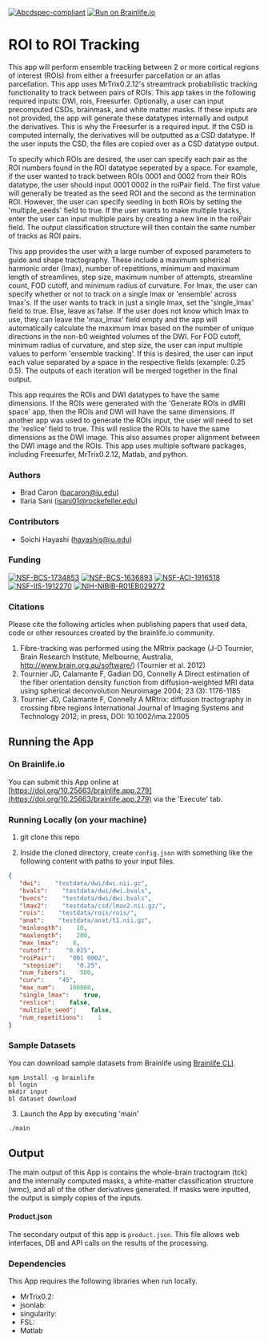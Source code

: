 [![Abcdspec-compliant](https://img.shields.io/badge/ABCD_Spec-v1.1-green.svg)](https://github.com/brain-life/abcd-spec)
[![Run on Brainlife.io](https://img.shields.io/badge/Brainlife-brainlife.app.279-blue.svg)](https://doi.org/10.25663/brainlife.app.279)

# ROI to ROI Tracking 

This app will perform ensemble tracking between 2 or more cortical regions of interest (ROIs) from either a freesurfer parcellation or an atlas parcellation. This app uses MrTrix0.2.12's streamtrack probabilistic tracking functionality to track between pairs of ROIs. This app takes in the following required inputs: DWI, rois, Freesurfer. Optionally, a user can input precomputed CSDs, brainmask, and white matter masks. If these inputs are not provided, the app will generate these datatypes internally and output the derivatives. This is why the Freesurfer is a required input. If the CSD is computed internally, the derivatives will be outputted as a CSD datatype. If the user inputs the CSD, the files are copied over as a CSD datatype output.

To specify which ROIs are desired, the user can specify each pair as the ROI numbers found in the ROI datatype seperated by a space. For example, if the user wanted to track between ROIs 0001 and 0002 from their ROIs datatype, the user should input 0001 0002 in the roiPair field. The first value will generally be treated as the seed ROI and the second as the termination ROI. However, the user can specify seeding in both ROIs by setting the 'multiple_seeds' field to true. If the user wants to make multiple tracks, enter the user can input multiple pairs by creating a new line in the roiPair field. The output classification structure will then contain the same number of tracks as ROI pairs.

This app provides the user with a large number of exposed parameters to guide and shape tractography. These include a maximum spherical harmonic order (lmax), number of repetitions, minimum and maximum length of streamlines, step size, maximum number of attempts, streamline count, FOD cutoff, and minimum radius of curvature. For lmax, the user can specify whether or not to track on a single lmax or 'ensemble' across lmax's. If the user wants to track in just a single lmax, set the 'single_lmax' field to true. Else, leave as false. If the user does not know which lmax to use, they can leave the 'max_lmax' field empty and the app will automatically calculate the maximum lmax based on the number of unique directions in the non-b0 weighted volumes of the DWI. For FOD cutoff, minimum radius of curvature, and step size, the user can input multiple values to perform 'ensemble tracking'. If this is desired, the user can input each value separated by a space in the respective fields (example: 0.25 0.5). The outputs of each iteration will be merged together in the final output.

This app requires the ROIs and DWI datatypes to have the same dimensions. If the ROIs were generated with the 'Generate ROIs in dMRI space' app, then the ROIs and DWI will have the same dimensions. If another app was used to generate the ROIs input, the user will need to set the 'reslice' field to true. This will reslice the ROIs to have the same dimensions as the DWI image. This also assumes proper alignment between the DWI image and the ROIs.
This app uses multiple software packages, including Freesurfer, MrTrix0.2.12, Matlab, and python. 

### Authors 

- Brad Caron (bacaron@iu.edu)
- Ilaria Sani (isani01@rockefeller.edu) 

### Contributors 

- Soichi Hayashi (hayashis@iu.edu) 

### Funding 

[![NSF-BCS-1734853](https://img.shields.io/badge/NSF_BCS-1734853-blue.svg)](https://nsf.gov/awardsearch/showAward?AWD_ID=1734853)
[![NSF-BCS-1636893](https://img.shields.io/badge/NSF_BCS-1636893-blue.svg)](https://nsf.gov/awardsearch/showAward?AWD_ID=1636893)
[![NSF-ACI-1916518](https://img.shields.io/badge/NSF_ACI-1916518-blue.svg)](https://nsf.gov/awardsearch/showAward?AWD_ID=1916518)
[![NSF-IIS-1912270](https://img.shields.io/badge/NSF_IIS-1912270-blue.svg)](https://nsf.gov/awardsearch/showAward?AWD_ID=1912270)
[![NIH-NIBIB-R01EB029272](https://img.shields.io/badge/NIH_NIBIB-R01EB029272-green.svg)](https://grantome.com/grant/NIH/R01-EB029272-01)

### Citations 

Please cite the following articles when publishing papers that used data, code or other resources created by the brainlife.io community. 

1. Fibre-tracking was performed using the MRtrix package (J-D Tournier, Brain Research Institute, Melbourne, Australia, http://www.brain.org.au/software/) (Tournier et al. 2012)
2. Tournier JD, Calamante F, Gadian DG, Connelly A Direct estimation of the fiber orientation density function from diffusion-weighted MRI data using spherical deconvolution Neuroimage 2004; 23 (3): 1176-1185
3. Tournier JD, Calamante F, Connelly A MRtrix: diffusion tractography in crossing fibre regions International Journal of Imaging Systems and Technology 2012; in press, DOI: 10.1002/ima.22005 

## Running the App 

### On Brainlife.io 

You can submit this App online at [https://doi.org/10.25663/brainlife.app.279](https://doi.org/10.25663/brainlife.app.279) via the 'Execute' tab. 

### Running Locally (on your machine) 

1. git clone this repo 

2. Inside the cloned directory, create `config.json` with something like the following content with paths to your input files. 

```json 
{
   "dwi":    "testdata/dwi/dwi.nii.gz",
   "bvals":    "testdata/dwi/dwi.bvals",
   "bvecs":    "testdata/dwi/dwi.bvals",
   "lmax2":    "testdata/csd/lmax2.nii.gz/",
   "rois":    "testdata/rois/rois/",
   "anat":    "testdata/anat/t1.nii.gz",
   "minlength":    10,
   "maxlength":    200,
   "max_lmax":    8,
   "cutoff":    "0.025",
   "roiPair":    "001 0002",
    "stepsize":    "0.25",
   "num_fibers":    500,
   "curv":    "45",
   "max_num":    100000,
   "single_lmax":    true,
   "reslice":    false,
   "multiple_seed":    false,
   "num_repetitions":    1
} 
``` 

### Sample Datasets 

You can download sample datasets from Brainlife using [Brainlife CLI](https://github.com/brain-life/cli). 

```
npm install -g brainlife 
bl login 
mkdir input 
bl dataset download 
``` 

3. Launch the App by executing 'main' 

```bash 
./main 
``` 

## Output 

The main output of this App is contains the whole-brain tractogram (tck) and the internally computed masks, a white-matter classification structure (wmc), and all of the other derivatives generated. If masks were inputted, the output is simply copies of the inputs. 

#### Product.json 

The secondary output of this app is `product.json`. This file allows web interfaces, DB and API calls on the results of the processing. 

### Dependencies 

This App requires the following libraries when run locally. 

- MrTrix0.2: 
- jsonlab: 
- singularity: 
- FSL: 
- Matlab 
